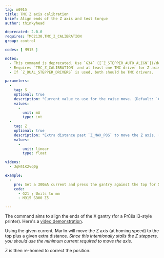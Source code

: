 ```yaml
---
tag: m0915
title: TMC Z axis calibration
brief: Align ends of the Z axis and test torque
author: thinkyhead

deprecated: 2.0.0
requires: TMC2130,TMC_Z_CALIBRATION
group: control

codes: [ M915 ]

notes:
  - This command is deprecated. Use `G34` ([`Z_STEPPER_AUTO_ALIGN`](/docs/gcode/G034-z-stepper-auto-align.html) or [`MECHANICAL_GANTRY_CALIBRATION`](/docs/gcode/G034-mechanical-gantry-calibration.html)) instead.
  - Requires `TMC_Z_CALIBRATION` and at least one TMC driver for Z axis.
  - If `Z_DUAL_STEPPER_DRIVERS` is used, both should be TMC drivers.

parameters:
  -
    tag: S
    optional: true
    description: "Current value to use for the raise move. (Default: `CALIBRATION_CURRENT`)"
    values:
      -
        unit: mA
        type: int
  -
    tag: Z
    optional: true
    description: "Extra distance past `Z_MAX_POS` to move the Z axis. (Default: `CALIBRATION_EXTRA_HEIGHT`)"
    values:
      -
        unit: linear
        type: float

videos:
  - JqH41K2vq0g

example:
  -
    pre: Set a 300mA current and press the gantry against the top for 5 extra mm.
    code:
      - G21 ; Units to mm
      - M915 S300 Z5

---
```


The command aims to align the ends of the X gantry (for a Průša i3-style printer). Here's a [video demonstration](//youtube.com/watch?v=JqH41K2vq0g&t=300s).

Using the given current, Marlin will move the Z axis (at homing speed) to the top plus a given extra distance. _Since this intentionally stalls the Z steppers, you should use the minimum current required to move the axis._

Z is then re-homed to correct the position.
